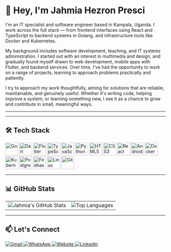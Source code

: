 # 👋 Hey, I'm Jahmia Hezron Presci

I'm an IT specialist and software engineer based in Kampala, Uganda. I work across the full stack — from frontend interfaces using React and TypeScript to backend systems in Golang, and infrastructure tools like Docker and Kubernetes.

My background includes software development, teaching, and IT systems administration. I started out with an interest in multimedia and design, and gradually found myself drawn to web development, mobile apps with Flutter, and backend services. Over time, I've had the opportunity to work on a range of projects, learning to approach problems practically and patiently.

I try to approach my work thoughtfully, aiming for solutions that are reliable, maintainable, and genuinely useful. Whether it's writing code, helping improve a system, or learning something new, I see it as a chance to grow and contribute in small, meaningful ways.

---



---

## 🛠 Tech Stack

<p align="left">
  <img src="https://cdn.jsdelivr.net/gh/devicons/devicon/icons/go/go-original.svg" alt="Go" width="40" height="40"/>
  <img src="https://cdn.jsdelivr.net/gh/devicons/devicon/icons/dart/dart-original.svg" alt="Dart" width="40" height="40"/>
  <img src="https://cdn.jsdelivr.net/gh/devicons/devicon/icons/flutter/flutter-original.svg" alt="Flutter" width="40" height="40"/>
  <img src="https://cdn.jsdelivr.net/gh/devicons/devicon/icons/typescript/typescript-original.svg" alt="TypeScript" width="40" height="40"/>
  <img src="https://cdn.jsdelivr.net/gh/devicons/devicon/icons/javascript/javascript-original.svg" alt="JavaScript" width="40" height="40"/>
  <img src="https://cdn.jsdelivr.net/gh/devicons/devicon/icons/python/python-original.svg" alt="Python" width="40" height="40"/>
  <img src="https://cdn.jsdelivr.net/gh/devicons/devicon/icons/html5/html5-original.svg" alt="HTML5" width="40" height="40"/>
  <img src="https://cdn.jsdelivr.net/gh/devicons/devicon/icons/css3/css3-original.svg" alt="CSS3" width="40" height="40"/>
  <img src="https://cdn.jsdelivr.net/gh/devicons/devicon/icons/react/react-original.svg" alt="React" width="40" height="40"/>
  <img src="https://cdn.jsdelivr.net/gh/devicons/devicon/icons/android/android-original.svg" alt="Android" width="40" height="40"/>
  <img src="https://cdn.jsdelivr.net/gh/devicons/devicon/icons/docker/docker-original.svg" alt="Docker" width="40" height="40"/>
  <img src="https://cdn.jsdelivr.net/gh/devicons/devicon/icons/kubernetes/kubernetes-plain.svg" alt="Kubernetes" width="40" height="40"/>
  <img src="https://cdn.jsdelivr.net/gh/devicons/devicon/icons/postgresql/postgresql-original.svg" alt="PostgreSQL" width="40" height="40"/>
  <img src="https://cdn.jsdelivr.net/gh/devicons/devicon/icons/firebase/firebase-plain.svg" alt="Firebase" width="40" height="40"/>
  <img src="https://cdn.jsdelivr.net/gh/devicons/devicon/icons/linux/linux-original.svg" alt="Linux" width="40" height="40"/>
  <img src="https://cdn.jsdelivr.net/gh/devicons/devicon/icons/git/git-original.svg" alt="Git" width="40" height="40"/>
</p>



---

## 📊 GitHub Stats

<table style="border: none; border-collapse: collapse;">
  <tr>
    <td valign="top" style="border: none;">
      <img src="https://github-readme-stats.vercel.app/api?username=Jahmia-Hezron&show_icons=true&theme=tokyonight&count_private=true&hide_border=true" alt="Jahmia's GitHub Stats" />
    </td>
    <td valign="top" style="border: none;">
      <img src="https://github-readme-stats.vercel.app/api/top-langs/?username=Jahmia-Hezron&layout=compact&langs_count=8&theme=tokyonight&hide_border=true" alt="Top Languages" />
    </td>
  </tr>
</table>


---

## 📫 Let's Connect

<p align="left">
  <a href="mailto:hezron.p.jahmia@gmail.com" target="_blank">
    <img src="https://img.shields.io/badge/Gmail-D14836?style=for-the-badge&logo=gmail&logoColor=white" alt="Gmail" />
  </a>
  <a href="https://wa.me/256752580722" target="_blank">
    <img src="https://img.shields.io/badge/WhatsApp-25D366?style=for-the-badge&logo=whatsapp&logoColor=white" alt="WhatsApp" />
  </a>
  <a href="https://jahmia-hezron.github.io" target="_blank">
    <img src="https://img.shields.io/badge/Website-000000?style=for-the-badge&logo=about-dot-me&logoColor=white" alt="Website" />
  </a>
  <a href="https://linkedin.com/in/your-profile" target="_blank">
    <img src="https://img.shields.io/badge/LinkedIn-0A66C2?style=for-the-badge&logo=linkedin&logoColor=white" alt="LinkedIn" />
  </a>
</p>

